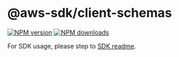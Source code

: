 # @aws-sdk/client-schemas

[![NPM version](https://img.shields.io/npm/v/@aws-sdk/client-schemas/rc.svg)](https://www.npmjs.com/package/@aws-sdk/client-schemas)
[![NPM downloads](https://img.shields.io/npm/dm/@aws-sdk/client-schemas.svg)](https://www.npmjs.com/package/@aws-sdk/client-schemas)

For SDK usage, please step to [SDK readme](https://github.com/aws/aws-sdk-js-v3).
